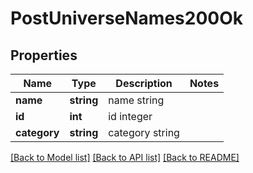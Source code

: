 # PostUniverseNames200Ok

## Properties
Name | Type | Description | Notes
------------ | ------------- | ------------- | -------------
**name** | **string** | name string | 
**id** | **int** | id integer | 
**category** | **string** | category string | 

[[Back to Model list]](../README.md#documentation-for-models) [[Back to API list]](../README.md#documentation-for-api-endpoints) [[Back to README]](../README.md)


